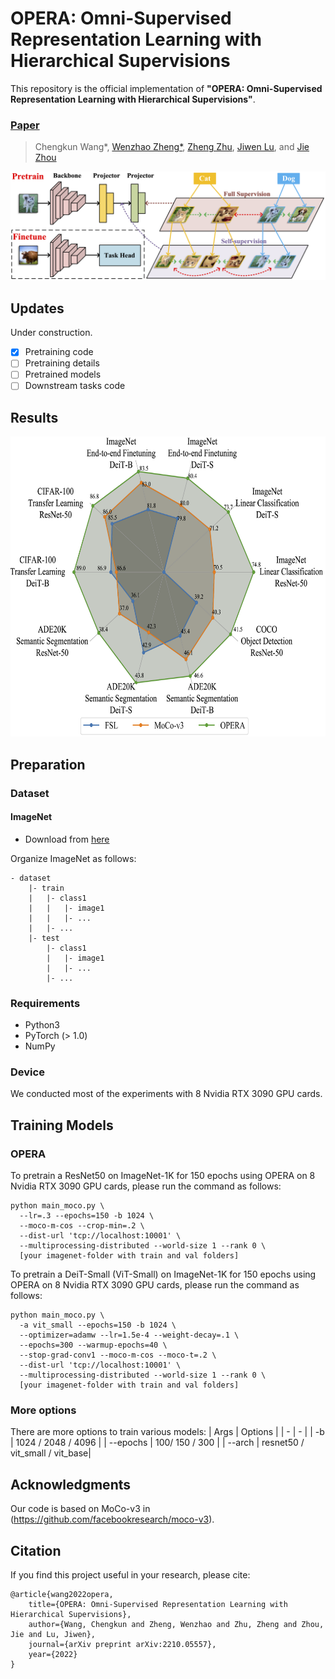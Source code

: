 # OPERA: Omni-Supervised Representation Learning with Hierarchical Supervisions

This repository is the official implementation of **"OPERA: Omni-Supervised Representation Learning with Hierarchical Supervisions"**. 
### [Paper](https://arxiv.org/abs/2210.05557)
> Chengkun Wang\*, [Wenzhao Zheng\*](https://scholar.google.com/citations?user=LdK9scgAAAAJ&hl=en), [Zheng Zhu](http://www.zhengzhu.net/), [Jiwen Lu](http://ivg.au.tsinghua.edu.cn/Jiwen_Lu/), and [Jie Zhou](https://scholar.google.com/citations?user=6a79aPwAAAAJ&hl=en&authuser=1)

![framework](figures/framework.png)


## Updates

Under construction.

- [x] Pretraining code
- [ ] Pretraining details
- [ ] Pretrained models
- [ ] Downstream tasks code

## Results

<img src=figures/result.png height="480px" width="660px" />

## Preparation

### Dataset

#### ImageNet

- Download from [here](https://www.image-net.org/)

Organize ImageNet as follows:

```
- dataset
    |- train
    |   |- class1
    |   |   |- image1
    |   |   |- ...
    |   |- ...
    |- test
        |- class1
        |   |- image1
        |   |- ...
        |- ...
```

### Requirements

- Python3
- PyTorch (> 1.0)
- NumPy

### Device 

We conducted most of the experiments with 8 Nvidia RTX 3090 GPU cards. 

## Training Models

### OPERA

To pretrain a ResNet50 on ImageNet-1K for 150 epochs using OPERA on 8 Nvidia RTX 3090 GPU cards, please run the command as follows:
```
python main_moco.py \
  --lr=.3 --epochs=150 -b 1024 \
  --moco-m-cos --crop-min=.2 \
  --dist-url 'tcp://localhost:10001' \
  --multiprocessing-distributed --world-size 1 --rank 0 \
  [your imagenet-folder with train and val folders]
```

To pretrain a DeiT-Small (ViT-Small) on ImageNet-1K for 150 epochs using OPERA on 8 Nvidia RTX 3090 GPU cards, please run the command as follows:
```
python main_moco.py \
  -a vit_small --epochs=150 -b 1024 \
  --optimizer=adamw --lr=1.5e-4 --weight-decay=.1 \
  --epochs=300 --warmup-epochs=40 \
  --stop-grad-conv1 --moco-m-cos --moco-t=.2 \
  --dist-url 'tcp://localhost:10001' \
  --multiprocessing-distributed --world-size 1 --rank 0 \
  [your imagenet-folder with train and val folders]
```

### More options

There are more options to train various models:
| Args | Options |
| - | - |
| -b | 1024 / 2048 / 4096 |
| --epochs |  100/ 150 / 300 |
| --arch | resnet50 / vit_small / vit_base|



## Acknowledgments

Our code is based on MoCo-v3 in (https://github.com/facebookresearch/moco-v3).


## Citation

If you find this project useful in your research, please cite:

````
@article{wang2022opera,
    title={OPERA: Omni-Supervised Representation Learning with Hierarchical Supervisions},
    author={Wang, Chengkun and Zheng, Wenzhao and Zhu, Zheng and Zhou, Jie and Lu, Jiwen},
    journal={arXiv preprint arXiv:2210.05557},
    year={2022}
}
````
